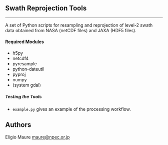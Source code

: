 ## Swath Reprojection Tools
--- 
A set of Python scripts for resampling and reprojection of level-2 swath data obtained from NASA (netCDF files) and JAXA (HDF5 files).

#### Required Modules

- h5py
- netcdf4
- pyresample
- python-dateutil
- pyproj
- numpy 
- (system gdal)

##### Testing the Tools
- ```example.py``` gives an example of the processing workflow.

## Authors

Eligio Maure <maure@npec.or.jp>

